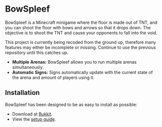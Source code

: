 # BowSpleef

BowSpleef is a Minecraft minigame where the floor is made out of TNT, and you can shoot the floor with bows and arrows so that it drops down. The objective is to shoot the TNT and cause your opponents to fall into the void.   

This project is currently being recoded from the ground up, therefore many features may either be incomplete or missing. Continue to use the previous repository until this catches up.

* **Multiple Arenas:** BowSpleef allows you to run multiple arenas simultaneously.
* **Automatic Signs:** Signs automatically update with the current state of the arena and amount of players using it.

## Installation

BowSpleef has been designed to be as easy to install as possible:

* Download at [Bukkit](https://dev.bukkit.org/projects/bow-spleef).
* View the [setup guide](https://dev.bukkit.org/projects/bow-spleef/pages/how-to-set-up-bow-spleef).
